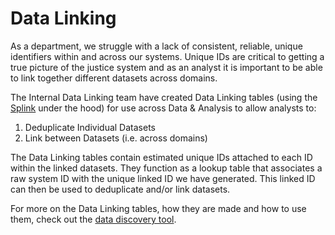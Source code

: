 # Data Linking

As a department, we struggle with a lack of consistent, reliable, unique identifiers within and across our systems. Unique IDs are critical to getting a true picture of the justice system and as an analyst it is important to be able to link together different datasets across domains.

The Internal Data Linking team have created Data Linking tables (using the [Splink](https://moj-analytical-services.github.io/splink/index.html) under the hood) for use across Data & Analysis to allow analysts to:

1. Deduplicate Individual Datasets
2. Link between Datasets (i.e. across domains)

The Data Linking tables contain estimated unique IDs attached to each ID within the linked datasets. They function as a lookup table that associates a raw system ID with the unique linked ID we have generated. This linked ID can then be used to deduplicate and/or link datasets.

For more on the Data Linking tables, how they are made and how to use them, check out the [data discovery tool](https://data-discovery-tool.analytical-platform.service.justice.gov.uk/data_linking_anonymised/index.html).
